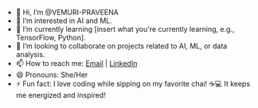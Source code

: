 - 👋 Hi, I’m @VEMURI-PRAVEENA
- 👀 I’m interested in AI and ML.
- 🌱 I’m currently learning [insert what you're currently learning, e.g., TensorFlow, Python].
- 💞️ I’m looking to collaborate on projects related to AI, ML, or data analysis.
- 📫 How to reach me: [Email](mailto:praveena.22bce7873@vitapstudent.ac.in) | [LinkedIn](https://www.linkedin.com/in/vemuri-praveena-22m26f11c?utm_source=share&utm_campaign=share_via&utm_content=profile&utm_medium=android_app)
- 😄 Pronouns: She/Her
- ⚡ Fun fact: I love coding while sipping on my favorite chai! ☕💻 It keeps me energized and inspired! 
